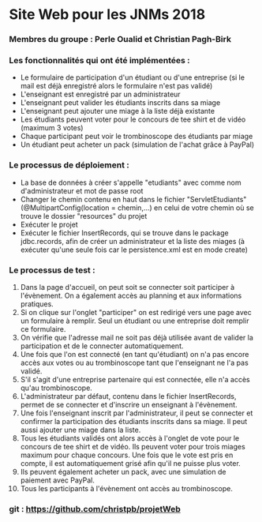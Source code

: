 # Site Web pour les JNMs 2018


### Membres du groupe : Perle Oualid et Christian Pagh-Birk 


### Les fonctionnalités qui ont été implémentées :
- Le formulaire de participation d'un étudiant ou d'une entreprise (si le mail est déjà enregistré alors le formulaire n'est pas validé)
- L'enseignant est enregistré par un administrateur
- L'enseignant peut valider les étudiants inscrits dans sa miage
- L'enseignant peut ajouter une miage à la liste déjà existante
- Les étudiants peuvent voter pour le concours de tee shirt et de vidéo (maximum 3 votes)
- Chaque participant peut voir le trombinoscope des étudiants par miage
- Un étudiant peut acheter un pack (simulation de l'achat grâce à PayPal)


### Le processus de déploiement : 
- La base de données à créer s'appelle "etudiants" avec comme nom d'administrateur et mot de passe root
- Changer le chemin contenu en haut dans le fichier "ServletEtudiants" (@MultipartConfig(location = chemin,...) en celui de votre chemin où se trouve le dossier "resources" du projet 
- Exécuter le projet
- Exécuter le fichier InsertRecords, qui se trouve dans le package jdbc.records, afin de créer un administrateur et la liste des miages (à exécuter qu'une seule fois car le persistence.xml est en mode create)



### Le processus de test : 
1. Dans la page d'accueil, on peut soit se connecter soit participer à l'évènement. On a également accès au planning et aux informations pratiques.
2. Si on clique sur l'onglet "participer" on est redirigé vers une page avec un formulaire à remplir. Seul un étudiant ou une entreprise doit remplir ce formulaire.
3. On vérifie que l'adresse mail ne soit pas déjà utilisée avant de valider la participation et de le connecter automatiquement.
4. Une fois que l'on est connecté (en tant qu'étudiant) on n'a pas encore accès aux votes ou au trombinoscope tant que l'enseignant ne l'a pas validé.
5. S'il s'agit d'une entreprise partenaire qui est connectée, elle n'a accès qu'au trombinoscope.
6. L'administrateur par défaut, contenu dans le fichier InsertRecords, permet de se connecter et d'inscrire un enseignant à l'évènement.
7. Une fois l'enseignant inscrit par l'administrateur, il peut se connecter et confirmer la participation des étudiants inscrits dans sa miage. Il peut aussi ajouter une miage dans la liste.
8. Tous les étudiants validés ont alors accès à l'onglet de vote pour le concours de tee shirt et de vidéo. Ils peuvent voter pour trois miages maximum pour chaque concours. Une fois que le vote est pris en compte, il est automatiquement grisé afin qu'il ne puisse plus voter. 
9. Ils peuvent également acheter un pack, avec une simulation de paiement avec PayPal. 
10. Tous les participants à l'évènement ont accès au trombinoscope.

### git : https://github.com/christpb/projetWeb
